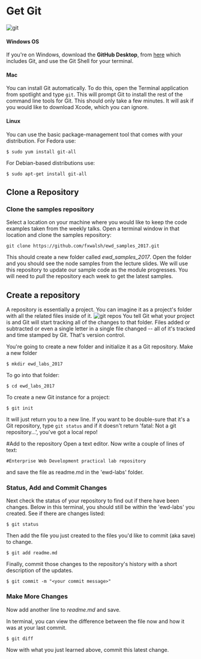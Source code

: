 # Get Git

![git](/img/git1.png)

#### Windows OS
If you're on Windows, download the  **GitHub Desktop**, from [here](https://desktop.github.com/) which includes Git, and use the Git Shell for your terminal.


#### Mac
You can install Git automatically. To do this, open the Terminal application from spotlight and type `git`. This will prompt Git to install the rest of the command line tools for Git. This should only take a few minutes. It will ask if you would like to download Xcode, which you can ignore.

#### Linux

You can use the basic package-management tool that comes with your distribution. For Fedora use:

``
$ sudo yum install git-all
``

For Debian-based distributions use:

``
$ sudo apt-get install git-all
``

## Clone a Repository

### Clone the samples repository
Select a location on your machine where you would like to keep the code examples taken from the weekly talks. Open a terminal window in that location and clone the samples repository:

```
git clone https://github.com/fxwalsh/ewd_samples_2017.git
```

This should create a new folder called *ewd_samples_2017*. Open the folder and you should see the node samples from the lecture slides. We will use this repository to update our sample code as the module progresses. You will need to *pull* the repository each week to get the latest samples.

## Create a repository
A repository is essentially a project. You can imagine it as a project's folder with all the related files inside of it.
![git repos](/img/repos.png)
You tell Git what your project is and Git will start tracking all of the changes to that folder. Files added or subtracted or even a single letter in a single file changed -- all of it's tracked and time stamped by Git. That's version control.

You're going to create a new folder and initialize it as a Git repository.
Make a new folder

``$ mkdir ewd_labs_2017``

To go into that folder:

``$ cd ewd_labs_2017``

To create a new Git instance for a project:

``$ git init``

It will just return you to a new line. If you want to be double-sure that it's a Git repository, type ``git status`` and if it doesn't return 'fatal: Not a git repository...', you've got a local repo!

#Add to the repository
Open a text editor. Now write a couple of lines of text:

```
#Enterprise Web Development practical lab repository
```

and save the file as readme.md in the 'ewd-labs' folder.

### Status, Add and Commit Changes
Next check the status of your repository to find out if there have been changes. Below in this terminal, you should still be within the 'ewd-labs' you created. See if there are changes listed:

```$ git status```

Then add the file you just created to the files you'd like to commit (aka save) to change.

```$ git add readme.md```

Finally, commit those changes to the repository's history with a short description of the updates.

```$ git commit -m "<your commit message>"```

### Make More Changes

Now add another line to *readme.md* and save.

In terminal, you can view the difference between the file now and how it was at your last commit.

```$ git diff```

Now with what you just learned above, commit this latest change.
